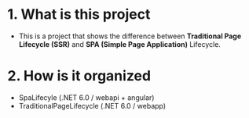 # 1. What is this project

- This is a project that shows the difference between **Traditional Page Lifecycle (SSR)** and **SPA (Simple Page Application)** Lifecycle.

# 2. How is it organized

- SpaLifecyle (.NET 6.0 / webapi + angular)
- TraditionalPageLifecycle (.NET 6.0 / webapp)
